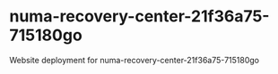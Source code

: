# numa-recovery-center-21f36a75-715180go
Website deployment for numa-recovery-center-21f36a75-715180go
